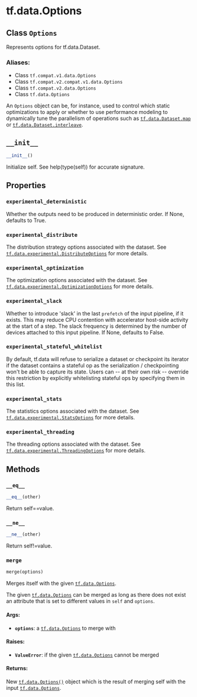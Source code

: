 <div itemscope itemtype="http://developers.google.com/ReferenceObject">
<meta itemprop="name" content="tf.data.Options" />
<meta itemprop="path" content="Stable" />
<meta itemprop="property" content="experimental_deterministic"/>
<meta itemprop="property" content="experimental_distribute"/>
<meta itemprop="property" content="experimental_optimization"/>
<meta itemprop="property" content="experimental_slack"/>
<meta itemprop="property" content="experimental_stateful_whitelist"/>
<meta itemprop="property" content="experimental_stats"/>
<meta itemprop="property" content="experimental_threading"/>
<meta itemprop="property" content="__eq__"/>
<meta itemprop="property" content="__init__"/>
<meta itemprop="property" content="__ne__"/>
<meta itemprop="property" content="merge"/>
</div>

# tf.data.Options

## Class `Options`

Represents options for tf.data.Dataset.



### Aliases:

* Class `tf.compat.v1.data.Options`
* Class `tf.compat.v2.compat.v1.data.Options`
* Class `tf.compat.v2.data.Options`
* Class `tf.data.Options`

<!-- Placeholder for "Used in" -->

An `Options` object can be, for instance, used to control which static
optimizations to apply or whether to use performance modeling to dynamically
tune the parallelism of operations such as <a href="../../tf/data/Dataset.md#map"><code>tf.data.Dataset.map</code></a> or
<a href="../../tf/data/Dataset.md#interleave"><code>tf.data.Dataset.interleave</code></a>.

<h2 id="__init__"><code>__init__</code></h2>

``` python
__init__()
```

Initialize self.  See help(type(self)) for accurate signature.




## Properties

<h3 id="experimental_deterministic"><code>experimental_deterministic</code></h3>

Whether the outputs need to be produced in deterministic order. If None, defaults to True.


<h3 id="experimental_distribute"><code>experimental_distribute</code></h3>

The distribution strategy options associated with the dataset. See <a href="../../tf/data/experimental/DistributeOptions.md"><code>tf.data.experimental.DistributeOptions</code></a> for more details.


<h3 id="experimental_optimization"><code>experimental_optimization</code></h3>

The optimization options associated with the dataset. See <a href="../../tf/data/experimental/OptimizationOptions.md"><code>tf.data.experimental.OptimizationOptions</code></a> for more details.


<h3 id="experimental_slack"><code>experimental_slack</code></h3>

Whether to introduce 'slack' in the last `prefetch` of the input pipeline, if it exists. This may reduce CPU contention with accelerator host-side activity at the start of a step. The slack frequency is determined by the number of devices attached to this input pipeline. If None, defaults to False.


<h3 id="experimental_stateful_whitelist"><code>experimental_stateful_whitelist</code></h3>

By default, tf.data will refuse to serialize a dataset or checkpoint its iterator if the dataset contains a stateful op as the serialization / checkpointing won't be able to capture its state. Users can -- at their own risk -- override this restriction by explicitly whitelisting stateful ops by specifying them in this list.


<h3 id="experimental_stats"><code>experimental_stats</code></h3>

The statistics options associated with the dataset. See <a href="../../tf/data/experimental/StatsOptions.md"><code>tf.data.experimental.StatsOptions</code></a> for more details.


<h3 id="experimental_threading"><code>experimental_threading</code></h3>

The threading options associated with the dataset. See <a href="../../tf/data/experimental/ThreadingOptions.md"><code>tf.data.experimental.ThreadingOptions</code></a> for more details.




## Methods

<h3 id="__eq__"><code>__eq__</code></h3>

``` python
__eq__(other)
```

Return self==value.


<h3 id="__ne__"><code>__ne__</code></h3>

``` python
__ne__(other)
```

Return self!=value.


<h3 id="merge"><code>merge</code></h3>

``` python
merge(options)
```

Merges itself with the given <a href="../../tf/data/Options.md"><code>tf.data.Options</code></a>.

The given <a href="../../tf/data/Options.md"><code>tf.data.Options</code></a> can be merged as long as there does not exist an
attribute that is set to different values in `self` and `options`.

#### Args:


* <b>`options`</b>: a <a href="../../tf/data/Options.md"><code>tf.data.Options</code></a> to merge with


#### Raises:


* <b>`ValueError`</b>: if the given <a href="../../tf/data/Options.md"><code>tf.data.Options</code></a> cannot be merged


#### Returns:

New <a href="../../tf/data/Options.md"><code>tf.data.Options()</code></a> object which is the result of merging self with
the input <a href="../../tf/data/Options.md"><code>tf.data.Options</code></a>.




